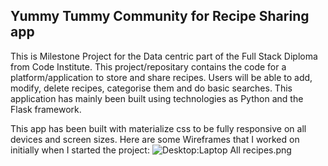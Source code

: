 ## Yummy Tummy Community for Recipe Sharing app

This is Milestone Project for the Data centric part of the Full Stack Diploma from Code Institute. 
This project/repositary contains the code for a platform/application to store and share recipes. Users will be able to add, modify, delete recipes, categorise them and do basic searches. This application has mainly been built using technologies as Python and the Flask framework.

This app has been built with materialize css to be fully responsive on all devices and screen sizes. 
Here are some Wireframes that I worked on initially when I started the project:
![Desktop:Laptop All recipes.png](static/wireframes/Desktop:Laptop%20All%20recipes.png)


<!--stackedit_data:
eyJoaXN0b3J5IjpbMTEyNTMwMDAwOF19
-->